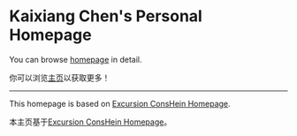 # Kaixiang Chen's Personal Homepage

You can browse [homepage](https://excursion-conshein.github.io/) in detail.

你可以浏览[主页](https://excursion-conshein.github.io/)以获取更多！

---

This homepage is based on [Excursion ConsHein Homepage](https://excursion-conshein.github.io/excursion-conshein-homepage/).

本主页基于[Excursion ConsHein Homepage](https://excursion-conshein.github.io/excursion-conshein-homepage/)。